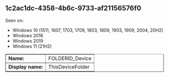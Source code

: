 ## 1c2ac1dc-4358-4b6c-9733-af21156576f0

Seen on:
* Windows 10 (1511, 1607, 1703, 1709, 1803, 1809, 1903, 1909, 2004, 20H2)
* Windows 2016
* Windows 2019
* Windows 11 (21H2)

<table border="1" class="docutils">
  <tbody>
    <tr>
      <td><b>Name:</b></td>
      <td>FOLDERID_Device</td>
    </tr>
    <tr>
      <td><b>Display name:</b></td>
      <td>ThisDeviceFolder</td>
    </tr>
  </tbody>
</table>

